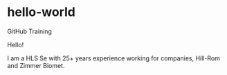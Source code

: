 # hello-world
GitHub Training

Hello!

I am a HLS Se with 25+ years experience working for companies, Hill-Rom and Zimmer Biomet.
